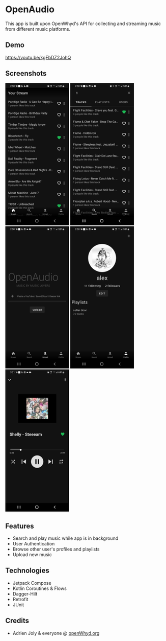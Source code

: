# OpenAudio
This app is built upon OpenWhyd's API for collecting and streaming music from different music platforms.

## Demo
https://youtu.be/kgFbDZ2JohQ

## Screenshots
<img src="https://github.com/alexllanas/open-audio/blob/main/metadata/images/screenshots/home.jpg" alt="drawing" width="200"/>  <img src="https://github.com/alexllanas/open-audio/blob/main/metadata/images/screenshots/search.jpg" alt="drawing" width="200"/>  <img src="https://github.com/alexllanas/open-audio/blob/main/metadata/images/screenshots/upload.jpg" alt="drawing" width="200"/>  <img src="https://github.com/alexllanas/open-audio/blob/main/metadata/images/screenshots/profile.jpg" alt="drawing" width="200"/>
<img src="https://github.com/alexllanas/open-audio/blob/main/metadata/images/screenshots/controls.jpg" alt="drawing" width="200"/>

## Features
- Search and play music while app is in background
- User Authentication
- Browse other user's profiles and playlists
- Upload new music

## Technologies
- Jetpack Compose
- Kotlin Coroutines & Flows
- Dagger-Hilt
- Retrofit
- JUnit

## Credits
- Adrien Joly & everyone @ [openWhyd.org ](https://github.com/openwhyd)
